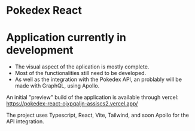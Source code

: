 # Pokedex React

# Application currently in development

- The visual aspect of the aplication is mostly complete.
- Most of the functionalities still need to be developed.
- As well as the integration with the Pokedex API, an problably will be made with GraphQL, using Apollo.

An initial "preview" build of the application is available through vercel: https://pokedex-react-ojxpqaljn-assiscs2.vercel.app/

The project uses Typescript, React, Vite, Tailwind, and soon Apollo for the API integration.
